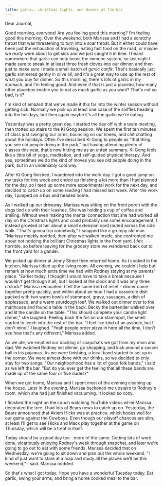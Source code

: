 ```yaml
---
title: garlic, christmas lights, and dinner at the bar
---
```


Dear Journal,

Good morning, everyone! Are you feeling good this morning? I'm feeling
good this morning. Over the weekend, both Marissa and I had a scratchy
throat that was threatening to turn into a soar throat. But it either
could have been just the exhaustion of traveling, eating fast food on
the road, or maybe we really were about to get sick and we just caught
it in time. I heard somewhere that garlic can help boost the immune
system, so last night I made sure to sneak in at least three fresh
cloves into our dinner, and then just to make sure I made a small batch
of *garlic confit*. That's basically just garlic simmered gently in
olive oil, and it's a great way to use up the rest of what you buy for
dinner. So this morning, there's lots of garlic in my stomach, and I'm
feeling good. And even if that is just a placebo, how many other
placebos enable you to eat as much garlic as you want? That's not so
bad, is it?

I'm kind of amazed that we've made it this far into the winter season
without getting sick. Normally we pick up at least one case of the
sniffles heading into the holidays, but then again maybe it's all the
garlic we're eating.

Yesterday was a pretty great day. I started the day off with a team
meeting, then trotted up stairs to the Ki Gong session. We spent the
first ten minutes of class just swinging our arms, bouncing on our
knees, and chit chatting about the holidays. Often I've described Ki
Gong to people as "that thing you see old people doing in the park," but
having attending plenty of classes this year, that's now hitting me as
an unfair summary. Ki Gong feels like a little bit of yoga, meditation,
and self-guided physical therapy. And yes, sometimes we do the kind of
moves you see old people doing in the park, but in an undeniably cool
way.

After Ki Gong finished, I wandered into the work day. I got a good jump
on my tasks for this week and ended up finishing a lot more than I had
planned for the day, so I teed up some more experimental work for the
next day, and decided to catch up on some reading I had missed last
week. After the work day, I jumped on a bus and headed home.

As I walked up our driveway, Marissa was sitting on the front porch with
the dogs tied up with their leashes. She was holding a cup of coffee and
smiling. Without even making the mental connection that she had worked
all day on the Christmas lights and could probably use some
encouragement, I instead growled at her about a small extension cord
routed across the side walk. "That's gonna trip somebody," I snapped
like a grumpy old man. "Marissa meekly nodded, then after we walked
inside, she confronted me about not noticing the brilliant Christmas
lights in the front yard. I felt horrible, so before leaving for the
grocery store we wandered back out to the front yard for a gander.

We picked up dinner at Jenny Street then returned home. As I cooked in
the kitchen, Marissa tidied up the living room. All evening, we couldn't
help but remark at how much extra time we had with Rodney staying at my
parents' place. "Earlier today, I thought I would have to take a break
because I wouldn't get through it all, but I looked at the clock and it
was only three o'clock!" Marissa recounted. I felt the same kind of
relief - dinner came together pretty quickly, and within about an hour I
had a casserole dish packed with two warm bowls of stammpot, gravy,
sausages, a dish of applesauce, and a warm sourdough loaf. We walked out
dinner over to the malthouse and found a table in the back. Becky the
bartender walked over and lit the candle on the table. "This should
complete your candle light dinner," she laughed. Peeling back the foil
on our stammpot, the smell started to leech into the rest of the bar. "I
feel like kind of an asshole, but I don't mind," I laughed. "Yeah people
order pizza in here all the time, I don't see how that's any different,"
Marissa added.

As we ate, we emptied our backlog of snapchats we got from my mom and
dad. We watched Rodney eat dinner, go shopping, and kick around a soccer
ball in his pajamas. As we were finishing, a local band started to set
up in the corner. We were almost done with our drinks, so we decided to
only stay for two songs. "Our neighborhood has a lot of good folk
bands," I said as we left the bar. "But do you ever get the feeling that
all these bands are made up of the same four or five dudes?"

When we got home, Marissa and I spent most of the evening cleaning up
the house. Later in the evening, Marissa beckoned me upstairs to
Rodney's room, which she had just finished vacuuming. It looked so cozy.

I finished the night on the couch watching YouTube videos while Marissa
decorated the tree. I had lots of Bears news to catch up on. Yesterday,
the Bears announced that Akiem Hicks was at practice, which bodes well
for our game against the Cowboys. Even though our playoff chances are
slim, at least I'll get to see Hicks and Mack play together at the game
on Thursday, which will be a treat in itself.

Today should be a good day too - more of the same. Getting lots of work
done, vicariously enjoying Rodney's week through snapchat, and later
we're going to go out to eat with some friends. Marissa decided that on
Wednesday, we're going to sit down and plan out the whole weekend. "I
kind of just want to stare at a map and study all the places we'll be
this weekend," I said. Marissa nodded.

So that's what I got today. Hope you have a wonderful Tuesday today. Eat
garlic, swing your arms, and bring a home cooked meal to the bar.

